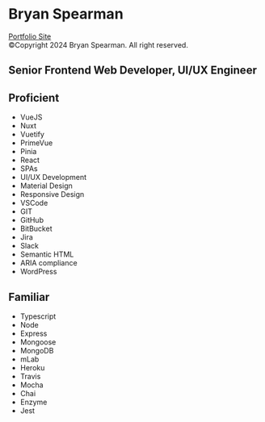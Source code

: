 # Bryan Spearman
[Portfolio Site]<br>
&copy;Copyright 2024 Bryan Spearman. All right reserved.

## Senior Frontend Web Developer, UI/UX Engineer

## Proficient

- VueJS
- Nuxt
- Vuetify
- PrimeVue
- Pinia
- React
- SPAs
- UI/UX Development
- Material Design
- Responsive Design
- VSCode
- GIT
- GitHub
- BitBucket
- Jira
- Slack 
- Semantic HTML
- ARIA compliance
- WordPress

## Familiar

- Typescript
- Node
- Express
- Mongoose
- MongoDB
- mLab
- Heroku
- Travis
- Mocha
- Chai
- Enzyme
- Jest


[portfolio site]: https://bryanspearman.info